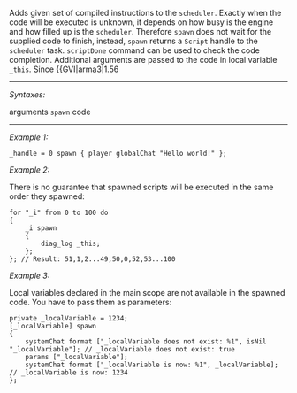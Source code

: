 Adds given set of compiled instructions to the `scheduler`.
Exactly when the code will be executed is unknown, it depends on how busy is the engine and how filled up is the `scheduler`.
Therefore `spawn` does not wait for the supplied code to finish, instead, `spawn` returns a `Script` handle to the `scheduler` task.
`scriptDone` command can be used to check the code completion. Additional arguments are passed to the code in local variable `_this`.
Since {{GVI|arma3|1.56


---
*Syntaxes:*

arguments `spawn` code

---
*Example 1:*

```sqf
_handle = 0 spawn { player globalChat "Hello world!" };
```

*Example 2:*

There is no guarantee that spawned scripts will be executed in the same order they spawned: 

```sqf
for "_i" from 0 to 100 do
{
	_i spawn
	{
		diag_log _this;
	};
}; // Result: 51,1,2...49,50,0,52,53...100
```

*Example 3:*

Local variables declared in the main scope are not available in the spawned code. You have to pass them as parameters:

```sqf
private _localVariable = 1234;
[_localVariable] spawn 
{
	systemChat format ["_localVariable does not exist: %1", isNil "_localVariable"]; // _localVariable does not exist: true
	params ["_localVariable"];
	systemChat format ["_localVariable is now: %1", _localVariable]; // _localVariable is now: 1234
};
```